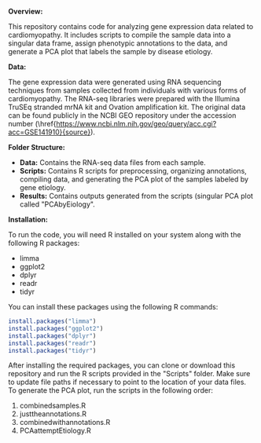**Overview:**

This repository contains code for analyzing gene expression data related to cardiomyopathy. It includes scripts to compile the sample data into a singular data frame, assign phenotypic annotations to the data, and generate a PCA plot that labels the sample by disease etiology.

**Data:**

The gene expression data were generated using RNA sequencing techniques from samples collected from individuals with various forms of cardiomyopathy. The RNA-seq libraries were prepared with the Illumina TruSEq stranded mrNA kit and Ovation amplification kit. The original data can be found publicly in the NCBI GEO repository under the accession number (\href{https://www.ncbi.nlm.nih.gov/geo/query/acc.cgi?acc=GSE141910}{source}).

**Folder Structure:**

- **Data:** Contains the RNA-seq data files from each sample.
- **Scripts:** Contains R scripts for preprocessing, organizing annotations, compiling data, and generating the PCA plot of the samples labeled by gene etiology.
- **Results:** Contains outputs generated from the scripts (singular PCA plot called "PCAbyEiology".

**Installation:**

To run the code, you will need R installed on your system along with the following R packages:
- limma
- ggplot2
- dplyr
- readr
- tidyr

You can install these packages using the following R commands:

```R
install.packages("limma")
install.packages("ggplot2")
install.packages("dplyr")
install.packages("readr")
install.packages("tidyr")
```

After installing the required packages, you can clone or download this repository and run the R scripts provided in the "Scripts" folder. Make sure to update file paths if necessary to point to the location of your data files. To generate the PCA plot, run the scripts in the following order:

1. combinedsamples.R
2. justtheannotations.R
3. combinedwithannotations.R
4. PCAattemptEtiology.R